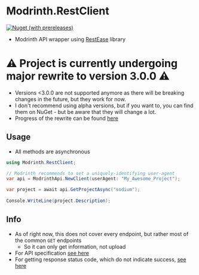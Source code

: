 # Modrinth.RestClient
[![Nuget (with prereleases)](https://img.shields.io/nuget/v/Modrinth.RestClient?style=for-the-badge)](https://www.nuget.org/packages/Modrinth.RestClient)
- Modrinth API wrapper using [RestEase](https://github.com/canton7/RestEase) library

# ⚠️ Project is currently undergoing major rewrite to version 3.0.0 ⚠️
- Versions <3.0.0 are not supported anymore as there will be breaking changes in the future, but they work for now.
- I don't recommend using alpha versions, but if you want to, you can find them on NuGet - but be aware that they will change a lot.
- Progress of the rewrite can be found [here](https://github.com/Zechiax/Modrinth.RestClient/pull/26)

## Usage
- All methods are asynchronous
```csharp
using Modrinth.RestClient;

// Modrinth recommends to set a uniquely-identifying user-agent
var api = ModrinthApi.NewClient(userAgent: "My_Awesome_Project");

var project = await api.GetProjectAsync("sodium");
        
Console.WriteLine(project.Description);
```

## Info
- As of right now, this does not cover every endpoint, but rather most of the common `GET` endpoints
  - So it can only get information, not upload
- For API specification [see here](https://docs.modrinth.com/api-spec/)
- For getting response status code, which do not indicate success, [see here](https://github.com/canton7/RestEase#response-status-codes)
